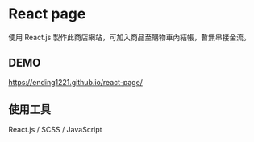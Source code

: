 # React page

使用 React.js 製作此商店網站，可加入商品至購物車內結帳，暫無串接金流。

## DEMO

https://ending1221.github.io/react-page/

## 使用工具

React.js / SCSS / JavaScript
